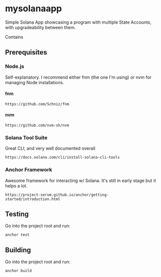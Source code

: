 # mysolanaapp
Simple Solana App showcasing a program with multiple State Accounts, with upgradeability between them.

Contains 

## Prerequisites

### Node.js
Self-explanatory. I recommend either fnm (the one I'm using) or nvm for managing Node installations.
#### fnm
```
https://github.com/Schniz/fnm
```
#### nvm
```
https://github.com/nvm-sh/nvm
```

### Solana Tool Suite
Great CLI, and very well documented overall
```
https://docs.solana.com/cli/install-solana-cli-tools
```

### Anchor Framework
Awesome framework for interacting w/ Solana. It's still in early stage but it helps a lot.
```
https://project-serum.github.io/anchor/getting-started/introduction.html
```

## Testing
Go into the project root and run:
```
anchor test
```

## Building
Go into the project root and run:
```
anchor build
```
